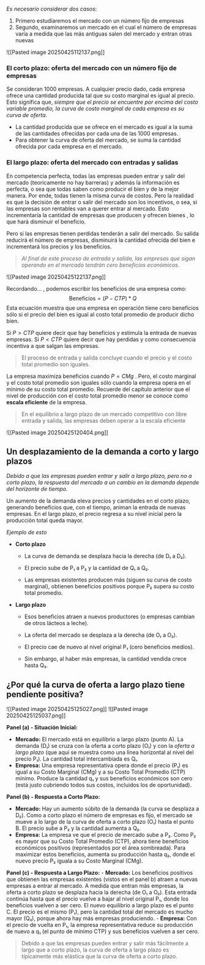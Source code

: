 	
*Es necesario considerar dos casos*:
1. Primero estudiaremos el mercado con un número fijo de empresas
2. Segundo, examinaremos un mercado en el cual el número de empresas varía a medida que las más antiguas salen del mercado y entran otras nuevas

![[Pasted image 20250425112137.png]]

### El corto plazo: oferta del mercado con un número fijo de empresas

Se consideran 1000 empresas. A cualquier precio dado, cada empresa ofrece una cantidad producida tal que su costo marginal es igual al precio. Esto significa que, *siempre que el precio se encuentre por encima del costo variable promedio, la curva de costo marginal de cada empresa es su curva de oferta*.

+ La cantidad producida que se ofrece en el mercado es igual a la suma de las cantidades ofrecidas por cada una de las 1000 empresas.
+ Para obtener la curva de oferta del mercado, se suma la cantidad ofrecida por cada empresa en el mercado.

### El largo plazo: oferta del mercado con entradas y salidas

En competencia perfecta, todas las empresas pueden entrar y salir del mercado (teoricamente no hay barreras) y además la información es perfecta, o sea que todas saben como producir el bien y de la mejor manera. Por ende, todas tienen la misma curva de costos. Pero la realidad es que la decisión de entrar o salir del mercado son los incentivos, o sea, si las empresas son rentables van a querer entrar al mercado. Esto incrementaría la cantidad de empresas que producen y ofrecen bienes , lo que hará disminuir el beneficio. 

Pero si las empresas tienen perdidas tenderán a salir del mercado. Su salida reducirá el número de empresas, disminuirá la cantidad ofrecida del bien e incrementará los precios y los beneficios.

> *Al final de este proceso de entrada y salida, las empresas que sigan operando en el mercado tendrán cero beneficios económicos.*

![[Pasted image 20250425122137.png]]

Recordando... , podemos escribir los beneficios de una empresa como:
$$\text{Beneficios}=(P-CTP)*Q$$
Esta ecuación muestra que una empresa en operación tiene cero beneficios sólo si el precio del bien es igual al costo total promedio de producir dicho bien.

Si $P>CTP$ quiere decir que hay beneficios y estimula la entrada de nuevas empresas.
Si $P<CTP$ quiere decir que hay perdidas y como consecuencia incentiva a que salgan las empresas.

> El proceso de entrada y salida concluye cuando el precio y el costo total promedio son iguales.

La empresa maximiza beneficios cuando $P=CMg$ . Pero, el costo marginal y el costo total promedio son iguales sólo cuando la empresa opera en el mínimo de su costo total promedio. Recuerde del capítulo anterior que el nivel de producción con el costo total promedio menor se conoce como **escala eficiente** de la empresa.

> En el equilibrio a largo plazo de un mercado competitivo con libre entrada y salida, las empresas deben operar a la escala eficiente

![[Pasted image 20250425120404.png]]

## Un desplazamiento de la demanda a corto y largo plazos

*Debido a que las empresas pueden entrar y salir a largo plazo, pero no a corto plazo, la respuesta del mercado a un cambio en la demanda depende del horizonte de tiempo.*

Un aumento de la demanda eleva precios y cantidades en el corto plazo, generando beneficios que, con el tiempo, animan la entrada de nuevas empresas. En el largo plazo, el precio regresa a su nivel inicial pero la producción total queda mayor.

*Ejemplo de esto* 
- **Corto plazo**
    - La curva de demanda se desplaza hacia la derecha (de D₁ a D₂).
        
    - El precio sube de P₁ a P₂ y la cantidad de Q₁ a Q₂.
        
    - Las empresas existentes producen más (siguen su curva de costo marginal), obtienen beneficios positivos porque P₂ supera su costo total promedio.
        
- **Largo plazo**
    - Esos beneficios atraen a nuevos productores (o empresas cambian de otros lácteos a leche).
        
    - La oferta del mercado se desplaza a la derecha (de O₁ a O₂).
        
    - El precio cae de nuevo al nivel original P₁ (cero beneficios medios).
        
    - Sin embargo, al haber más empresas, la cantidad vendida crece hasta Q₃.


## ¿Por qué la curva de oferta a largo plazo tiene pendiente positiva?


![[Pasted image 20250425125027.png]]
![[Pasted image 20250425125037.png]]

**Panel (a) - Situación Inicial:**
- **Mercado:** El mercado está en equilibrio a largo plazo (punto A). La demanda (D₁) se cruza con la oferta a corto plazo (O₁) y con la _oferta a largo plazo_ (que aquí se muestra como una línea horizontal al nivel del precio P₁). La cantidad total intercambiada es Q₁.
- **Empresa:** Una empresa representativa opera donde el precio (P₁) es igual a su Costo Marginal (CMg) y a su Costo Total Promedio (CTP) mínimo. Produce la cantidad q₁ y sus beneficios económicos son cero (está justo cubriendo todos sus costos, incluidos los de oportunidad).

**Panel (b) - Respuesta a Corto Plazo:**
- **Mercado:** Hay un aumento súbito de la demanda (la curva se desplaza a D₂). Como a corto plazo el número de empresas es fijo, el mercado se mueve a lo largo de la curva de oferta a corto plazo (O₁) hasta el punto B. El precio sube a P₂ y la cantidad aumenta a Q₂.
- **Empresa:** La empresa ve que el precio de mercado sube a P₂. Como P₂ es mayor que su Costo Total Promedio (CTP), ahora tiene beneficios económicos positivos (representados por el área sombreada). Para maximizar estos beneficios, aumenta su producción hasta q₂, donde el nuevo precio P₂ iguala a su Costo Marginal (CMg).

**Panel (c) - Respuesta a Largo Plazo:**
    - **Mercado:** Los beneficios positivos que obtienen las empresas existentes (vistos en el panel b) atraen a nuevas empresas a entrar al mercado. A medida que entran más empresas, la oferta a corto plazo se desplaza hacia la derecha (de O₁ a O₂). Esta entrada continúa hasta que el precio vuelve a bajar al nivel original P₁, donde los beneficios vuelven a ser cero. El nuevo equilibrio a largo plazo es el punto C. El precio es el mismo (P₁), pero la cantidad total del mercado es mucho mayor (Q₃), porque ahora hay más empresas produciendo.
    - **Empresa:** Con el precio de vuelta en P₁, la empresa representativa reduce su producción de nuevo a q₁ (el punto de mínimo CTP) y sus beneficios vuelven a ser cero.

> Debido a que las empresas pueden entrar y salir más fácilmente a largo que a corto plazo, la curva de oferta a largo plazo es típicamente más elástica que la curva de oferta a corto plazo.

